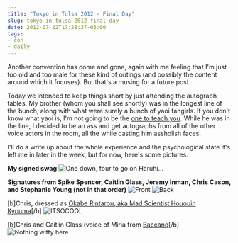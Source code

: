 ```yaml
---
title: "Tokyo in Tulsa 2012 - Final Day"
slug: tokyo-in-tulsa-2012-final-day
date: 2012-07-22T17:28:37-05:00
tags:
- con
- daily
---
```

Another convention has come and gone, again with me feeling that I'm just too old and too male for these kind of outings (and possibly the content around which it focuses). But that's a musing for a future post.

Today we intended to keep things short by just attending the autograph tables. My brother (whom you shall see shortly) was in the longest line of the bunch, along with what were surely a bunch of yaoi fangirls. If you don't know what yaoi is, I'm not going to be the [one to teach you](http://www.penny-arcade.com/comic/2005/04/11/). While he was in the line, I decided to be an ass and get autographs from all of the other voice actors in the room, all the while casting him assholish faces.

I'll do a write up about the whole experience and the psychological state it's left me in later in the week, but for now, here's some pictures.

**My signed swag**
![](http://images.dxprog.com/blog/tnt2012_signed_swag.jpg "One down, four to go on Haruhi...")

**Signatures from Spike Spencer, Caitlin Glass, Jeremy Inman, Chris Cason, and Stephanie Young (not in that order)**
![](http://images.dxprog.com/blog/tnt2012_badge_front.jpg "Front")
![](http://images.dxprog.com/blog/tnt2012_badge_back.jpg "Back")

[b]Chris, dressed as [Okabe Rintarou, aka Mad Scientist Hououin Kyouma](http://dxprog.com/entry/2011-dxprog-anime-awards-a-bit-of-character/)[/b]
![](http://images.dxprog.com/blog/tnt2012_chris_kyouma.jpg "ITSOCOOL")

[b]Chris and Caitlin Glass (voice of Miria from [Baccano](http://dxprog.com/entry/best-of-anime-awards-finale/)[/b]
![](http://images.dxprog.com/blog/tnt2012_chris_caitlyn.jpg "Nothing witty here")
